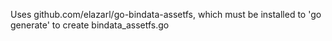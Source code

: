 
Uses github.com/elazarl/go-bindata-assetfs, which must be installed to 'go generate' to create bindata_assetfs.go
